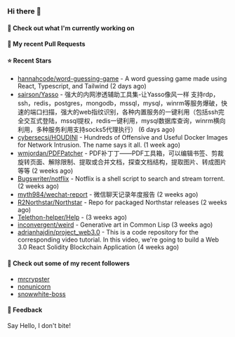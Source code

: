 ### Hi there 👋

#### 👷 Check out what I'm currently working on

#### 🔨 My recent Pull Requests


#### ⭐ Recent Stars

- [hannahcode/word-guessing-game](https://github.com/hannahcode/word-guessing-game) - A word guessing game made using React, Typescript, and Tailwind (2 days ago)
- [sairson/Yasso](https://github.com/sairson/Yasso) - 强大的内网渗透辅助工具集-让Yasso像风一样 支持rdp，ssh，redis，postgres，mongodb，mssql，mysql，winrm等服务爆破，快速的端口扫描，强大的web指纹识别，各种内置服务的一键利用（包括ssh完全交互式登陆，mssql提权，redis一键利用，mysql数据库查询，winrm横向利用，多种服务利用支持socks5代理执行） (6 days ago)
- [cybersecsi/HOUDINI](https://github.com/cybersecsi/HOUDINI) - Hundreds of Offensive and Useful Docker Images for Network Intrusion. The name says it all. (1 week ago)
- [wmjordan/PDFPatcher](https://github.com/wmjordan/PDFPatcher) - PDF补丁丁——PDF工具箱，可以编辑书签、剪裁旋转页面、解除限制、提取或合并文档，探查文档结构，提取图片、转成图片等等 (2 weeks ago)
- [Bugswriter/notflix](https://github.com/Bugswriter/notflix) - Notflix is a shell script to search and stream torrent. (2 weeks ago)
- [myth984/wechat-report](https://github.com/myth984/wechat-report) - 微信聊天记录年度报告 (2 weeks ago)
- [R2Northstar/Northstar](https://github.com/R2Northstar/Northstar) - Repo for packaged Northstar releases (2 weeks ago)
- [Telethon-helper/Help](https://github.com/Telethon-helper/Help) -  (3 weeks ago)
- [inconvergent/weird](https://github.com/inconvergent/weird) - Generative art in Common Lisp (3 weeks ago)
- [adrianhajdin/project_web3.0](https://github.com/adrianhajdin/project_web3.0) - This is a code repository for the corresponding video tutorial. In this video, we&#39;re going to build a Web 3.0 React Solidity Blockchain Application (4 weeks ago)

#### 👯 Check out some of my recent followers

- [mrcrypster](https://github.com/mrcrypster)
- [nonunicorn](https://github.com/nonunicorn)
- [snowwhite-boss](https://github.com/snowwhite-boss)

#### 💬 Feedback

Say Hello, I don't bite!